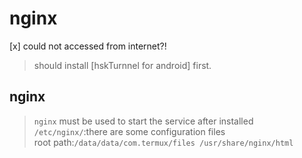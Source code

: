 # nginx  
[x]  could not accessed from internet?! 
> should install [hskTurnnel for android] first.  

## nginx  

> `nginx` must be used to start the service after installed  
> `/etc/nginx/`:there are some configuration files  
> root path:`/data/data/com.termux/files
/usr/share/nginx/html`  



